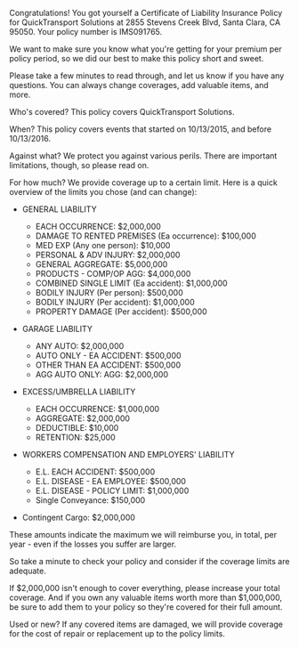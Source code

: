 Congratulations! You got yourself a Certificate of Liability Insurance Policy for QuickTransport Solutions at 2855 Stevens Creek Blvd, Santa Clara, CA 95050. Your policy number is IMS091765.

We want to make sure you know what you're getting for your premium per policy period, so we did our best to make this policy short and sweet.

Please take a few minutes to read through, and let us know if you have any questions. You can always change coverages, add valuable items, and more.

Who's covered?
This policy covers QuickTransport Solutions.

When?
This policy covers events that started on 10/13/2015, and before 10/13/2016.

Against what?
We protect you against various perils. There are important limitations, though, so please read on.

For how much?
We provide coverage up to a certain limit. Here is a quick overview of the limits you chose (and can change):

- GENERAL LIABILITY
  - EACH OCCURRENCE: $2,000,000
  - DAMAGE TO RENTED PREMISES (Ea occurrence): $100,000
  - MED EXP (Any one person): $10,000
  - PERSONAL & ADV INJURY: $2,000,000
  - GENERAL AGGREGATE: $5,000,000
  - PRODUCTS - COMP/OP AGG: $4,000,000
  - COMBINED SINGLE LIMIT (Ea accident): $1,000,000
  - BODILY INJURY (Per person): $500,000
  - BODILY INJURY (Per accident): $1,000,000
  - PROPERTY DAMAGE (Per accident): $500,000

- GARAGE LIABILITY
  - ANY AUTO: $2,000,000
  - AUTO ONLY - EA ACCIDENT: $500,000
  - OTHER THAN EA ACCIDENT: $500,000
  - AGG AUTO ONLY: AGG: $2,000,000

- EXCESS/UMBRELLA LIABILITY
  - EACH OCCURRENCE: $1,000,000
  - AGGREGATE: $2,000,000
  - DEDUCTIBLE: $10,000
  - RETENTION: $25,000

- WORKERS COMPENSATION AND EMPLOYERS' LIABILITY
  - E.L. EACH ACCIDENT: $500,000
  - E.L. DISEASE - EA EMPLOYEE: $500,000
  - E.L. DISEASE - POLICY LIMIT: $1,000,000
  - Single Conveyance: $150,000

- Contingent Cargo: $2,000,000

These amounts indicate the maximum we will reimburse you, in total, per year - even if the losses you suffer are larger.

So take a minute to check your policy and consider if the coverage limits are adequate.

If $2,000,000 isn't enough to cover everything, please increase your total coverage. And if you own any valuable items worth more than $1,000,000, be sure to add them to your policy so they're covered for their full amount.

Used or new?
If any covered items are damaged, we will provide coverage for the cost of repair or replacement up to the policy limits.